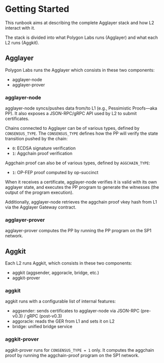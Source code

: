 # Getting Started

This runbook aims at describing the complete Agglayer stack and how L2 interact with it.

The stack is divided into what Polygon Labs runs (Agglayer) and what each L2 runs (Aggkit).

## Agglayer

Polygon Labs runs the Agglayer which consists in these two components:
- agglayer-node
- agglayer-prover

### agglayer-node

agglayer-node syncs/pushes data from/to L1 (e.g., Pessimistic Proofs—aka PP). It also exposes a JSON-RPC/gRPC API used by L2 to submit certificates.

Chains connected to Agglayer can be of various types, defined by `CONSENSUS_TYPE`. The `CONSENSUS_TYPE` defines how the PP will verify the state transition pushed by the chain:
- `0`: ECDSA signature verification
- `1`: Aggchain proof verification

Aggchain proof can also be of various types, defined by `AGGCHAIN_TYPE`:
- `1`: OP-FEP proof computed by op-succinct

When it receives a certificate, agglayer-node verifies it is valid with its own agglayer state, and executes the PP program to generate the witnesses (the output of the program execution).

Additionally, agglayer-node retrieves the aggchain proof vkey hash from L1 via the Agglayer Gateway contract.

### agglayer-prover

agglayer-prover computes the PP by running the PP program on the SP1 network.

## Aggkit

Each L2 runs Aggkit, which consists in these two components:
- aggkit (aggsender, aggoracle, bridge, etc.)
- aggkit-prover

### aggkit

aggkit runs with a configurable list of internal features:
- aggsender: sends certificates to agglayer-node via JSON-RPC (pre-v0.3) / gRPC (post-v0.3)
- aggoracle: reads the GER from L1 and sets it on L2
- bridge: unified bridge service

### aggkit-prover

aggkit-prover runs for `CONSENSUS_TYPE = 1` only. It computes the aggchain proof by running the aggchain-proof program on the SP1 network.

